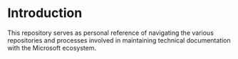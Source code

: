 # Introduction

This repository serves as personal reference of navigating the various repositories and processes involved in maintaining technical documentation with the Microsoft ecosystem.

